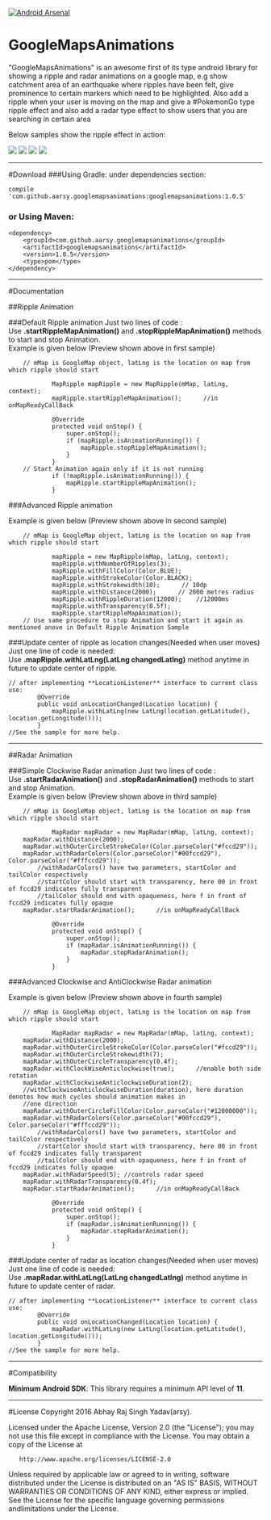 [![Android Arsenal](https://img.shields.io/badge/Android%20Arsenal-GoogleMapsAnimations-green.svg?style=true)](https://android-arsenal.com/details/1/5070)

# GoogleMapsAnimations        

"GoogleMapsAnimations" is an awesome first of its type android library for showing a ripple and radar animations on a google map, e.g show catchment area of an earthquake where ripples have been felt, give prominence to certain markers which need to be highlighted. Also add a ripple when your user is moving on the map and give a #PokemonGo type ripple effect and also add a radar type effect to show users that you are searching in certain area

Below samples show the ripple effect in action:

<img src="/gifs/Sample2.gif" > <img src="/gifs/Sample1.gif" > <img src="/gifs/Sample3.gif"> <img src="/gifs/Sample4.gif">

------    

#Download
###Using Gradle: under dependencies section:   
  
    compile 'com.github.aarsy.googlemapsanimations:googlemapsanimations:1.0.5'

### or Using Maven:
    <dependency>
        <groupId>com.github.aarsy.googlemapsanimations</groupId>
        <artifactId>googlemapsanimations</artifactId>
        <version>1.0.5</version>
        <type>pom</type>
    </dependency>

------

#Documentation

##Ripple Animation

###Default Ripple animation
Just two lines of code :  
Use **.startRippleMapAnimation()** and **.stopRippleMapAnimation()** methods to start and stop Animation.     
Example is given below (Preview shown above in first sample)
  
        // mMap is GoogleMap object, latLng is the location on map from which ripple should start
              
                MapRipple mapRipple = new MapRipple(mMap, latLng, context);
                mapRipple.startRippleMapAnimation();      //in onMapReadyCallBack
        
                @Override
                protected void onStop() {
                    super.onStop();
                    if (mapRipple.isAnimationRunning()) {
                        mapRipple.stopRippleMapAnimation();
                    }
                }
        // Start Animation again only if it is not running
                if (!mapRipple.isAnimationRunning()) {
                    mapRipple.startRippleMapAnimation();
                }
     

###Advanced Ripple animation

Example is given below (Preview shown above in second sample)
  
        // mMap is GoogleMap object, latLng is the location on map from which ripple should start
              
                mapRipple = new MapRipple(mMap, latLng, context);
                mapRipple.withNumberOfRipples(3);
                mapRipple.withFillColor(Color.BLUE);
                mapRipple.withStrokeColor(Color.BLACK);
                mapRipple.withStrokewidth(10);      // 10dp
                mapRipple.withDistance(2000);      // 2000 metres radius
                mapRipple.withRippleDuration(12000);    //12000ms
                mapRipple.withTransparency(0.5f);
                mapRipple.startRippleMapAnimation();
        // Use same procedure to stop Animation and start it again as mentioned anove in Default Ripple Animation Sample

###Update center of ripple as location changes(Needed when user moves)
Just one line of code is needed:  
Use **.mapRipple.withLatLng(LatLng changedLatlng)** method anytime in future to update center of ripple.
  
  	// after implementing **LocationListener** interface to current class use:
        	@Override
        	public void onLocationChanged(Location location) {
           		mapRipple.withLatLng(new LatLng(location.getLatitude(), location.getLongitude()));
        	}
	//See the sample for more help.
	
------
	
	
##Radar Animation

###Simple Clockwise Radar animation
Just two lines of code :  
Use **.startRadarAnimation()** and **.stopRadarAnimation()** methods to start and stop Animation.     
Example is given below (Preview shown above in third sample)
  
        // mMap is GoogleMap object, latLng is the location on map from which ripple should start
              
                MapRadar mapRadar = new MapRadar(mMap, latLng, context);
		mapRadar.withDistance(2000);
		mapRadar.withOuterCircleStrokeColor(Color.parseColor("#fccd29"));
		mapRadar.withRadarColors(Color.parseColor("#00fccd29"), Color.parseColor("#fffccd29"));
			//withRadarColors() have two parameters, startColor and tailColor respectively
			//startColor should start with transparency, here 00 in front of fccd29 indicates fully transparent
			//tailColor should end with opaqueness, here f in front of fccd29 indicates fully opaque
		mapRadar.startRadarAnimation();      //in onMapReadyCallBack
        
                @Override
                protected void onStop() {
                    super.onStop();
                    if (mapRadar.isAnimationRunning()) {
                        mapRadar.stopRadarAnimation();
                    }
                }



###Advanced Clockwise and AntiClockwise Radar animation

Example is given below (Preview shown above in fourth sample)
  
        // mMap is GoogleMap object, latLng is the location on map from which ripple should start
              
                MapRadar mapRadar = new MapRadar(mMap, latLng, context);
		mapRadar.withDistance(2000);
		mapRadar.withOuterCircleStrokeColor(Color.parseColor("#fccd29"));
		mapRadar.withOuterCircleStrokewidth(7);
		mapRadar.withOuterCircleTransparency(0.4f);
		mapRadar.withClockWiseAnticlockwise(true);		//enable both side rotation
		mapRadar.withClockwiseAnticlockwiseDuration(2);
		//withClockwiseAnticlockwiseDuration(duration), here duration denotes how much cycles should animation makes in 
		//one direction
		mapRadar.withOuterCircleFillColor(Color.parseColor("#12000000"));            
		mapRadar.withRadarColors(Color.parseColor("#00fccd29"), Color.parseColor("#fffccd29"));
			//withRadarColors() have two parameters, startColor and tailColor respectively
			//startColor should start with transparency, here 00 in front of fccd29 indicates fully transparent
			//tailColor should end with opaqueness, here f in front of fccd29 indicates fully opaque
		mapRadar.withRadarSpeed(5);	//controls radar speed
		mapRadar.withRadarTransparency(0.4f);
		mapRadar.startRadarAnimation();      //in onMapReadyCallBack
		
                @Override
                protected void onStop() {
                    super.onStop();
                    if (mapRadar.isAnimationRunning()) {
                        mapRadar.stopRadarAnimation();
                    }
                }

###Update center of radar as location changes(Needed when user moves)
Just one line of code is needed:  
Use **.mapRadar.withLatLng(LatLng changedLatlng)** method anytime in future to update center of radar.    
  
  	// after implementing **LocationListener** interface to current class use:
        	@Override
        	public void onLocationChanged(Location location) {
           		mapRadar.withLatLng(new LatLng(location.getLatitude(), location.getLongitude()));
        	}
	//See the sample for more help.
       
------

#Compatibility

**Minimum Android SDK**: This library requires a minimum API level of **11**.    

------

#License
Copyright 2016 Abhay Raj Singh Yadav(arsy).

   Licensed under the Apache License, Version 2.0 (the "License"); you may not use this file except in compliance with the License.
   You may obtain a copy of the License at

       http://www.apache.org/licenses/LICENSE-2.0

   Unless required by applicable law or agreed to in writing, software distributed under the License is distributed on an "AS IS" BASIS, WITHOUT WARRANTIES OR CONDITIONS OF ANY KIND, either express or implied. See the License for the specific language governing permissions andlimitations under the License.


